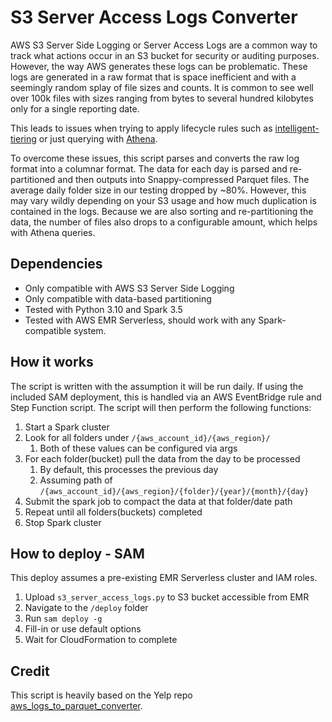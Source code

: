 # S3 Server Access Logs Converter

AWS S3 Server Side Logging or Server Access Logs are a common way to track what actions occur in an S3 bucket for security or auditing purposes.  However, the way AWS generates these logs can be problematic.  These logs are generated in a raw format that is space inefficient and with a seemingly random splay of file sizes and counts.  It is common to see well over 100k files with sizes ranging from bytes to several hundred kilobytes only for a single reporting date.

This leads to issues when trying to apply lifecycle rules such as [intelligent-tiering](https://aws.amazon.com/s3/storage-classes/intelligent-tiering/) or just querying with [Athena](https://stackoverflow.com/questions/57516526/athena-performance-on-too-many-s3-files).

To overcome these issues, this script parses and converts the raw log format into a columnar format.  The data for each day is parsed and re-partitioned and then outputs into Snappy-compressed Parquet files.  The average daily folder size in our testing dropped by ~80%.  However, this may vary wildly depending on your S3 usage and how much duplication is contained in the logs.  Because we are also sorting and re-partitioning the data, the number of files also drops to a configurable amount, which helps with Athena queries.

## Dependencies
- Only compatible with AWS S3 Server Side Logging
- Only compatible with data-based partitioning
- Tested with Python 3.10 and Spark 3.5
- Tested with AWS EMR Serverless, should work with any Spark-compatible system.

## How it works

The script is written with the assumption it will be run daily.  If using the included SAM deployment, this is handled via an AWS EventBridge rule and Step Function script.  The script will then perform the following functions:
1. Start a Spark cluster
2. Look for all folders under `/{aws_account_id}/{aws_region}/`
   1. Both of these values can be configured via args
3. For each folder(bucket) pull the data from the day to be processed
   1. By default, this processes the previous day
   2. Assuming path of `/{aws_account_id}/{aws_region}/{folder}/{year}/{month}/{day}`
4. Submit the spark job to compact the data at that folder/date path
5. Repeat until all folders(buckets) completed
6. Stop Spark cluster


## How to deploy - SAM
This deploy assumes a pre-existing EMR Serverless cluster and IAM roles.

1. Upload `s3_server_access_logs.py` to S3 bucket accessible from EMR
2. Navigate to the `/deploy` folder
3. Run `sam deploy -g`
4. Fill-in or use default options
5. Wait for CloudFormation to complete


## Credit

This script is heavily based on the Yelp repo [aws_logs_to_parquet_converter](https://github.com/Yelp/aws_logs_to_parquet_converter/tree/master).

